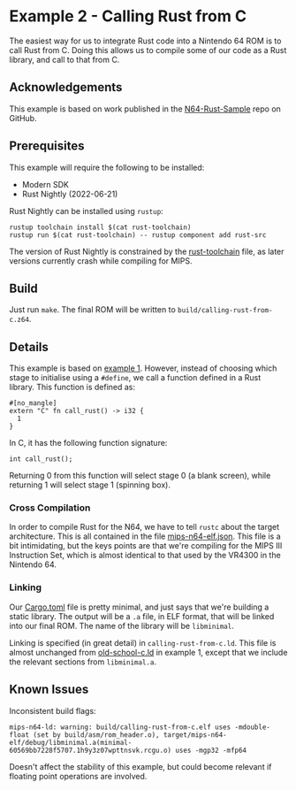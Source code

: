 # Example 2 - Calling Rust from C

The easiest way for us to integrate Rust code into a Nintendo 64 ROM is to call Rust from C. Doing this allows us to compile some of our code as a Rust library, and call to that from C.

## Acknowledgements

This example is based on work published in the [N64-Rust-Sample](https://github.com/Mr-Pnut/N64-Rust-Sample) repo on GitHub.

## Prerequisites

This example will require the following to be installed:

* Modern SDK
* Rust Nightly (2022-06-21)

Rust Nightly can be installed using `rustup`:

```
rustup toolchain install $(cat rust-toolchain)
rustup run $(cat rust-toolchain) -- rustup component add rust-src
```

The version of Rust Nightly is constrained by the [rust-toolchain](./rust-toolchain) file, as later versions currently crash while compiling for MIPS.

## Build

Just run `make`. The final ROM will be written to `build/calling-rust-from-c.z64`.

## Details

This example is based on [example 1](../01-old-school-c/). However, instead of choosing which stage to initialise using a `#define`, we call a function defined in a Rust library. This function is defined as:

```
#[no_mangle]
extern "C" fn call_rust() -> i32 {
  1
}
```

In C, it has the following function signature:

```
int call_rust();
```

Returning 0 from this function will select stage 0 (a blank screen), while returning 1 will select stage 1 (spinning box).

### Cross Compilation

In order to compile Rust for the N64, we have to tell `rustc` about the target architecture. This is all contained in the file [mips-n64-elf.json](./mips-n64-elf.json). This file is a bit intimidating, but the keys points are that we're compiling for the MIPS III Instruction Set, which is almost identical to that used by the VR4300 in the Nintendo 64.

### Linking

Our [Cargo.toml](./Cargo.toml) file is pretty minimal, and just says that we're building a static library. The output will be a `.a` file, in ELF format, that will be linked into our final ROM. The name of the library will be `libminimal`.

Linking is specified (in great detail) in `calling-rust-from-c.ld`. This file is almost unchanged from [old-school-c.ld](../01-old-school-c/old-school-c.ld) in example 1, except that we include the relevant sections from `libminimal.a`.

## Known Issues

Inconsistent build flags:

```
mips-n64-ld: warning: build/calling-rust-from-c.elf uses -mdouble-float (set by build/asm/rom_header.o), target/mips-n64-elf/debug/libminimal.a(minimal-60569bb7228f5707.1h9y3z07wpttnsvk.rcgu.o) uses -mgp32 -mfp64
```

Doesn't affect the stability of this example, but could become relevant if floating point operations are involved.
